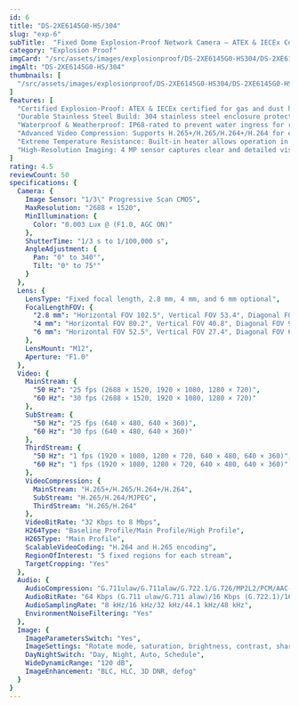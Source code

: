 ```yaml
---
id: 6
title: "DS-2XE6145G0-HS/304"
slug: "exp-6"
subTitle:  "Fixed Dome Explosion-Proof Network Camera – ATEX & IECEx Certified"
category: "Explosion Proof"
imgCard: "/src/assets/images/explosionproof/DS-2XE6145G0-HS304/DS-2XE6145G0-HS304-1.png"
imgAlt: "DS-2XE6145G0-HS/304"
thumbnails: [
  "/src/assets/images/explosionproof/DS-2XE6145G0-HS304/DS-2XE6145G0-HS304-1.png"
]
features: [
  "Certified Explosion-Proof: ATEX & IECEx certified for gas and dust hazardous environments",
  "Durable Stainless Steel Build: 304 stainless steel enclosure protects against sparks and corrosion",
  "Waterproof & Weatherproof: IP68-rated to prevent water ingress for reliable outdoor use",
  "Advanced Video Compression: Supports H.265+/H.265/H.264+/H.264 for efficient storage and bandwidth usage",
  "Extreme Temperature Resistance: Built-in heater allows operation in ultra-low temperatures down to -40°C",
  "High-Resolution Imaging: 4 MP sensor captures clear and detailed visuals"
]
rating: 4.5
reviewCount: 50
specifications: {
  Camera: {
    Image Sensor: "1/3\" Progressive Scan CMOS",
    MaxResolution: "2688 × 1520",
    MinIllumination: {
      Color: "0.003 Lux @ (F1.0, AGC ON)"
    },
    ShutterTime: "1/3 s to 1/100,000 s",
    AngleAdjustment: {
      Pan: "0° to 340°",
      Tilt: "0° to 75°"
    }
  },
  Lens: {
    LensType: "Fixed focal length, 2.8 mm, 4 mm, and 6 mm optional",
    FocalLengthFOV: {
      "2.8 mm": "Horizontal FOV 102.5°, Vertical FOV 53.4°, Diagonal FOV 118.9°",
      "4 mm": "Horizontal FOV 80.2°, Vertical FOV 40.8°, Diagonal FOV 93.4°",
      "6 mm": "Horizontal FOV 52.5°, Vertical FOV 27.4°, Diagonal FOV 60.2°"
    },
    LensMount: "M12",
    Aperture: "F1.0"
  },
  Video: {
    MainStream: {
      "50 Hz": "25 fps (2688 × 1520, 1920 × 1080, 1280 × 720)",
      "60 Hz": "30 fps (2688 × 1520, 1920 × 1080, 1280 × 720)"
    },
    SubStream: {
      "50 Hz": "25 fps (640 × 480, 640 × 360)",
      "60 Hz": "30 fps (640 × 480, 640 × 360)"
    },
    ThirdStream: {
      "50 Hz": "1 fps (1920 × 1080, 1280 × 720, 640 × 480, 640 × 360)",
      "60 Hz": "1 fps (1920 × 1080, 1280 × 720, 640 × 480, 640 × 360)"
    },
    VideoCompression: {
      MainStream: "H.265+/H.265/H.264+/H.264",
      SubStream: "H.265/H.264/MJPEG",
      ThirdStream: "H.265/H.264"
    },
    VideoBitRate: "32 Kbps to 8 Mbps",
    H264Type: "Baseline Profile/Main Profile/High Profile",
    H265Type: "Main Profile",
    ScalableVideoCoding: "H.264 and H.265 encoding",
    RegionOfInterest: "5 fixed regions for each stream",
    TargetCropping: "Yes"
  },
  Audio: {
    AudioCompression: "G.711ulaw/G.711alaw/G.722.1/G.726/MP2L2/PCM/AAC-LC/MP3",
    AudioBitRate: "64 Kbps (G.711 ulaw/G.711 alaw)/16 Kbps (G.722.1)/16 Kbps (G.726)/32 to 192 Kbps (MP2L2)/16 to 64 Kbps (AAC-LC)/8 to 320 Kbps (MP3)",
    AudioSamplingRate: "8 kHz/16 kHz/32 kHz/44.1 kHz/48 kHz",
    EnvironmentNoiseFiltering: "Yes"
  },
  Image: {
    ImageParametersSwitch: "Yes",
    ImageSettings: "Rotate mode, saturation, brightness, contrast, sharpness, AGC, and white balance adjustable by client software or web browser",
    DayNightSwitch: "Day, Night, Auto, Schedule",
    WideDynamicRange: "120 dB",
    ImageEnhancement: "BLC, HLC, 3D DNR, defog"
  }
}
---
```


